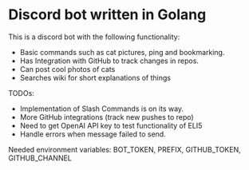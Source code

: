 # Discord bot written in Golang

This is a discord bot with the following functionality:
- Basic commands such as cat pictures, ping and bookmarking.
- Has Integration with GitHub to track changes in repos.
- Can post cool photos of cats
- Searches wiki for short explanations of things

TODOs:
- Implementation of Slash Commands is on its way.
- More GitHub integrations (track new pushes to repo)
- Need to get OpenAI API key to test functionality of ELI5
- Handle errors when message failed to send.

Needed environment variables: BOT_TOKEN, PREFIX, GITHUB_TOKEN, GITHUB_CHANNEL
